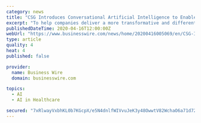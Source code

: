 ```yaml
---
category: news
title: "CSG Introduces Conversational Artificial Intelligence to Enable a Next Generation Customer Experience"
excerpt: "To help companies deliver a more transformative and differentiated customer experience (CX), CSG® (NASDAQ: CSGS) today announced the availability of its Conversational Artificial Intelligence (AI) solution, a disruptive technology that improves overall CX by enabling companies to rapidly develop, deploy and analyze conversational use cases ..."
publishedDateTime: 2020-04-16T12:00:00Z
webUrl: "https://www.businesswire.com/news/home/20200416005069/en/CSG-Introduces-Conversational-Artificial-Intelligence-Enable-Generation"
type: article
quality: 4
heat: 4
published: false

provider:
  name: Business Wire
  domain: businesswire.com

topics:
  - AI
  - AI in Healthcare

secured: "7xRlwayVxbhKL0b7KGcpX/e5N4dnlfWIVvuJeK3y48OwwtV82WchaO6a71d72FkXjCccsHaqlfnsf+5+Lm0ylduK6cVGbloDRf7/C7PpKX/DQF89F4ygJ1eFKddnLzaZGppYJNdwOKhEiIMnMbF/eQL3wnQkr9sPS8uZoeknpf3pXqVtxol0RxnTbi+Wf8CpG5laJ5ck3a/yZZ4tebkIHoHugUGZ09X/8Ph61p2hUx1Z+VtLsfaPYGwIZUhrekYOi6aBqF7DD9MPcztFo8jrcWes3W7VVLHjMTokrCOF23n4CGFMZ5oI3tBnQERPkdR7;WZ0SAVndKvlZ9gC03JUvrg=="
---
```


